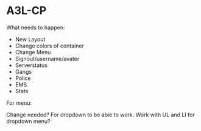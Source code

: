 # A3L-CP

What needs to happen:
- New Layout
- Change colors of container
- Change Menu
- Signout/username/avater
- Serverstatus
- Gangs
- Police
- EMS
- Stats


For menu:

Change needed? For dropdown to be able to work.
Work with UL and LI for dropdown menu?
